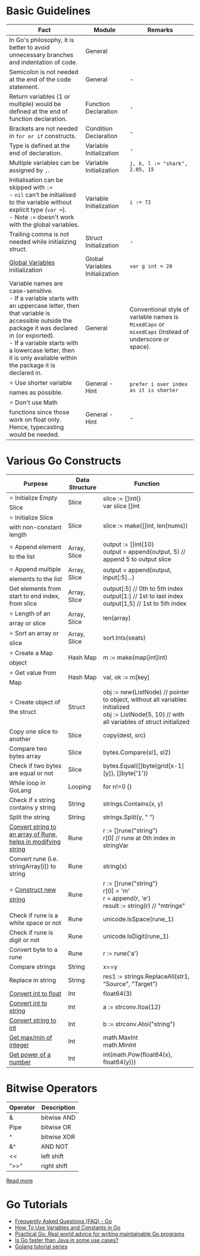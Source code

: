 # Basic Guidelines

| Fact                                                                                                                                                                                                                                                                                               | Module                            | Remarks                                                                                              |
|----------------------------------------------------------------------------------------------------------------------------------------------------------------------------------------------------------------------------------------------------------------------------------------------------|-----------------------------------|------------------------------------------------------------------------------------------------------|
| In Go's philosophy, it is better to avoid unnecessary branches and indentation of code.                                                                                                                                                                                                            | General                           |                                                                                                      |
| Semicolon is not needed at the end of the code statement.                                                                                                                                                                                                                                          | General                           | -                                                                                                    |
| Return variables (1 or multiple) would be defined at the end of function declaration.                                                                                                                                                                                                              | Function Declaration              | -                                                                                                    |
| Brackets are not needed in `for or if` constructs.                                                                                                                                                                                                                                                 | Condition Declaration             | -                                                                                                    |
| Type is defined at the end of declaration.                                                                                                                                                                                                                                                         | Variable Initialization           | -                                                                                                    |
| Multiple variables can be assigned by `,`.                                                                                                                                                                                                                                                         | Variable Initialization           | `j, k, l := "shark", 2.05, 15`                                                                       |
| Initialisation can be skipped with `:=`<br/>- `nil` can’t be initialised to the variable without explicit type (`var =`).<br/>- Note `:=` doesn't work with the global variables.                                                                                                                  | Variable Initialization           | `i := 72`                                                                                            |
| Trailing comma is not needed while initializing struct.                                                                                                                                                                                                                                            | Struct Initialization             | -                                                                                                    |
| [Global Variables](https://www.tutorialspoint.com/go/go_scope_rules.htm) initialization                                                                                                                                                                                                            | Global Variables Initialization   | `var g int = 20`                                                                                     |
| Variable names are case-sensitive.<br/>- If a variable starts with an uppercase letter, then that variable is accessible outside the package it was declared in (or exported).<br/>- If a variable starts with a lowercase letter, then it is only available within the package it is declared in. | General                           | Conventional style of variable names is `MixedCaps` or `mixedCaps` (instead of underscore or space). |
| :star: Use shorter variable names as possible.                                                                                                                                                                                                                                                     | General - Hint                    | `prefer i over index as it is shorter`                                                               |
| :star: Don't use Math functions since those work on float only. Hence, typecasting would be needed.                                                                                                                                                                                                | General - Hint                    | -                                                                                                    |

# Various Go Constructs

| Purpose                                                                                                                      | Data Structure  | Function                                                                                                                                        |
|------------------------------------------------------------------------------------------------------------------------------|-----------------|-------------------------------------------------------------------------------------------------------------------------------------------------|
| :star: Initialize Empty Slice                                                                                                | Slice           | slice := []int{}<br>var slice []int                                                                                                             |
| :star: Initialize Slice with non-constant length                                                                             | Slice           | slice := make([]int, len(nums))                                                                                                                 |
| :star: Append element to the list                                                                                            | Array, Slice    | output := []int{10}<br>output = append(output, 5) // append 5 to output slice                                                                   |
| :star: Append multiple elements to the list                                                                                  | Array, Slice    | output = append(output, input[:5]...)                                                                                                           |
| Get elements from start to end index, from slice                                                                             | Array, Slice    | output[:5] // 0th to 5th index<br> output[1:] // 1st to last index<br> output[1,5] // 1st to 5th index                                          |
| :star: Length of an array or slice                                                                                           | Array, Slice    | len(array)                                                                                                                                      |
| :star: Sort an array or slice                                                                                                | Array, Slice    | sort.Ints(seats)                                                                                                                                |
| :star: Create a Map object                                                                                                   | Hash Map        | m := make(map[int]int)                                                                                                                          |
| :star: Get value from Map                                                                                                    | Hash Map        | val, ok := m[key]                                                                                                                               |
| :star: Create object of the struct                                                                                           | Struct          | obj := new(ListNode) // pointer to object, without all variables initialized <br>obj := ListNode{5, 10} // with all variables of struct initialized |
| Copy one slice to another                                                                                                    | Slice           | copy(dest, src)                                                                                                                                 |
| Compare two bytes array                                                                                                      | Slice           | bytes.Compare(sl1, sl2)                                                                                                                         |
| Check if two bytes are equal or not                                                                                          | Slice           | bytes.Equal([]byte{grid[x-1][y]}, []byte{'1'})                                                                                                  |
| While loop in GoLang                                                                                                         | Looping         | for n!=0 {}                                                                                                                                     |
| Check if x string contains y string                                                                                          | String          | strings.Contains(x, y)                                                                                                                          |
| Split the string                                                                                                             | String          | strings.Split(y, " ")                                                                                                                           |
| [Convert string to an array of Rune, helps in modifying string](https://stackoverflow.com/questions/19310700/what-is-a-rune) | Rune            | r := []rune("string") <br>r[0] // rune at 0th index in stringVar                                                                                |
| Convert rune (i.e. stringArray[i]) to string                                                                                 | Rune            | string(x)                                                                                                                                       |
| :star: [Construct new string](https://www.dotnetperls.com/convert-string-rune-slice-go)                                      | Rune            | r := []rune("string") <br>r[0] = 'm'<br> r = append(r, 'e')<br>result := string(r) // "mtringe"                                                 |
| Check if rune is a white space or not                                                                                        | Rune            | unicode.IsSpace(rune_1)                                                                                                                         |
| Check if rune is digit or not                                                                                                | Rune            | unicode.IsDigit(rune_1)                                                                                                                         |
| Convert byte to a rune                                                                                                       | Rune            | r := rune('a')                                                                                                                                  |
| Compare strings                                                                                                              | String          | x==y                                                                                                                                            |
| Replace in string                                                                                                            | String          | res1 := strings.ReplaceAll(str1, "Source", "Target")                                                                                            |
| [Convert int to float](https://www.digitalocean.com/community/tutorials/how-to-convert-data-types-in-go)                     | Int             | float64(3)                                                                                                                                      |
| [Convert int to string](https://www.digitalocean.com/community/tutorials/how-to-convert-data-types-in-go)                    | Int             | a := strconv.Itoa(12)                                                                                                                           |
| [Convert string to int](https://www.golangprograms.com/how-to-convert-string-to-integer-type-in-go.html)                     | Int             | b := strconv.Atoi("string")                                                                                                                     |
| [Get max/min of integer](https://gosamples.dev/int-min-max/)                                                                 | Int             | math.MaxInt<br>math.MinInt                                                                                                                      |
| [Get power of a number](https://stackoverflow.com/questions/64108933/how-to-use-math-pow-with-integers-in-golang)            | Int             | int(math.Pow(float64(x), float64(y)))                                                                                                           |

# Bitwise Operators

| Operator   | Description |
|------------|-------------|
| &          | bitwise AND |
| Pipe       | bitwise OR  |
| ^          | bitwise XOR |
| &^         | AND NOT     |
| <<         | left shift  |
| ">>"       | right shift |

[Read more](https://medium.com/learning-the-go-programming-language/bit-hacking-with-go-e0acee258827)

# Go Tutorials
- [Frequently Asked Questions (FAQ) - Go](https://go.dev/doc/faq#overloading)
- [How To Use Variables and Constants in Go](https://www.digitalocean.com/community/tutorials/how-to-use-variables-and-constants-in-go)
- [Practical Go: Real world advice for writing maintainable Go programs](https://dave.cheney.net/practical-go/presentations/qcon-china.html)
- [Is Go faster than Java in some use cases?](https://www.quora.com/Is-Go-faster-than-Java-in-some-use-cases)
- [Golang tutorial series](https://golangbot.com/learn-golang-series/)


